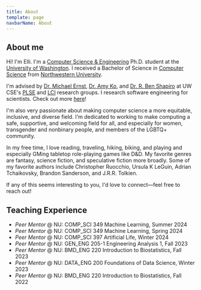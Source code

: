 ```yaml
---
title: About
template: page
navbarName: About
---
```


## About me

Hi! I'm Elli.
I'm a [Computer Science & Engineering](https://www.cs.washington.edu) Ph.D. student at the [University of Washington](https://www.washington.edu).
I received a Bachelor of Science in [Computer Science](https://www.mccormick.northwestern.edu/computer-science/) from [Northwestern University](https://www.northwestern.edu/).

I'm advised by [Dr. Michael Ernst](https://www.cs.washington.edu/homes/mernst/), [Dr. Amy Ko](https://faculty.washington.edu/ajko/), and [Dr. R. Ben Shapiro](https://benshapi.ro/) at UW CSE's [PLSE](https://uwplse.org) and [LCI](https://www.computinged.uw.edu/) research groups.
I research software engineering for scientists.
Check out more [here](/research)!

I'm also very passionate about making computer science a more equitable, inclusive, and diverse field.
I'm dedicated to working to make computing a safe, supportive, and welcoming field for all, and especially for women, transgender and nonbinary people, and members of the LGBTQ+ community.

In my free time, I love reading, traveling, hiking, biking, and playing and especially GMing tabletop role-playing games like D&D.
My favorite genres are fantasy, science fiction, and speculative fiction more broadly.
Some of my favorite authors include Christopher Ruocchio, Ursula K LeGuin, Adrian Tchaikovsky, Brandon Sanderson, and J.R.R. Tolkien.

If any of this seems interesting to you, I'd love to connect—feel free to reach out!

## Teaching Experience

- *Peer Mentor* @ NU: COMP_SCI 349 Machine Learning, Summer 2024
- *Peer Mentor* @ NU: COMP_SCI 349 Machine Learning, Spring 2024
- *Peer Mentor* @ NU: COMP_SCI 397 Artificial Life, Winter 2024
- *Peer Mentor* @ NU: GEN_ENG 205-1 Engineering Analysis 1, Fall 2023
- *Peer Mentor* @ NU: BMD_ENG 220 Introduction to Biostatistics, Fall 2023
- *Peer Mentor* @ NU: DATA_ENG 200 Foundations of Data Science, Winter 2023
- *Peer Mentor* @ NU: BMD_ENG 220 Introduction to Biostatistics, Fall 2022
